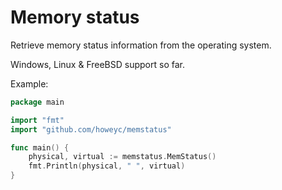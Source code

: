 # Memory status

Retrieve memory status information from the operating system.

Windows, Linux & FreeBSD support so far.

Example:
```go
package main

import "fmt"
import "github.com/howeyc/memstatus"

func main() {
	physical, virtual := memstatus.MemStatus()
    fmt.Println(physical, " ", virtual)
}
```
